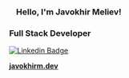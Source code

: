 ### <img src="https://media.giphy.com/media/hvRJCLFzcasrR4ia7z/giphy.gif" width="10px"> Hello, I'm Javokhir Meliev!

### Full Stack Developer

[![Linkedin Badge](https://img.shields.io/badge/-LinkedIn-blue?style=flat-square&logo=Linkedin&logoColor=white&link=https://www.linkedin.com/in/javokhir-meliev-014a6b198/)](https://www.linkedin.com/in/javokhir-meliev-014a6b198/)


**[javokhirm.dev](https://www.javokhirm1.herokuapp.com/)**
